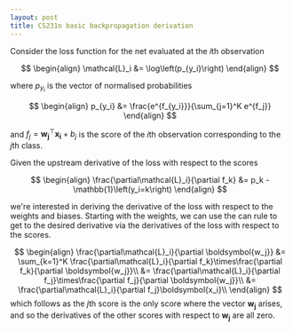 ```yaml
---
layout: post
title: CS231n basic backpropagation derivation
---
```

Consider the loss function for the net evaluated at the $i$th observation

$$
\begin{align}
\mathcal{L}_i &= \log\left(p_{y_i}\right)
\end{align}
$$

where $p_{y_i}$ is the vector of normalised probabilities

$$
\begin{align}
p_{y_i} &= \frac{e^{f_{y_i}}}{\sum_{j=1}^K e^{f_j}}
\end{align}
$$

and $f_j = \boldsymbol{w_j}^\top \boldsymbol{x_i} + b_j$ is the score of the $i$th observation corresponding to the $j$th class.

Given the upstream derivative of the loss with respect to the scores

$$
\begin{align}
\frac{\partial\mathcal{L}_i}{\partial f_k} &= p_k - \mathbb{1}\left(y_i=k\right)
\end{align}
$$

we're interested in deriving the derivative of the loss with respect to the weights and biases. Starting with the weights, we can use the can rule to get to the desired derivative via the derivatives of the loss with respect to the scores. 

$$
\begin{align}
\frac{\partial\mathcal{L}_i}{\partial \boldsymbol{w_j}} &= \sum_{k=1}^K \frac{\partial\mathcal{L}_i}{\partial f_k}\times\frac{\partial f_k}{\partial \boldsymbol{w_j}}\\
&= \frac{\partial\mathcal{L}_i}{\partial f_j}\times\frac{\partial f_j}{\partial \boldsymbol{w_j}}\\
&= \frac{\partial\mathcal{L}_i}{\partial f_j}\boldsymbol{x_i}\\
\end{align}
$$
which follows as the $j$th score is the only score where the vector $\boldsymbol{w_j}$ arises, and so the derivatives of the other scores with respect to $\boldsymbol{w_j}$ are all zero.
